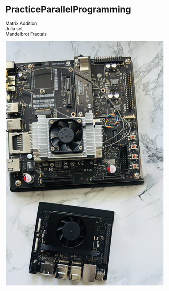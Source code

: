 # PracticeParallelProgramming

Matrix Addition  
Julia set  
Mandelbrot Fractals  



<p align="center">
  <img src="Assets/DevelopmentBoard.jpg" alt="Development Board" width="500" />
</p>
